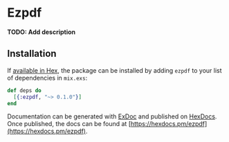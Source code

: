 # Ezpdf

**TODO: Add description**

## Installation

If [available in Hex](https://hex.pm/docs/publish), the package can be installed
by adding `ezpdf` to your list of dependencies in `mix.exs`:

```elixir
def deps do
  [{:ezpdf, "~> 0.1.0"}]
end
```

Documentation can be generated with [ExDoc](https://github.com/elixir-lang/ex_doc)
and published on [HexDocs](https://hexdocs.pm). Once published, the docs can
be found at [https://hexdocs.pm/ezpdf](https://hexdocs.pm/ezpdf).

